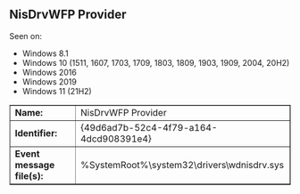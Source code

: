 ## NisDrvWFP Provider

Seen on:
* Windows 8.1
* Windows 10 (1511, 1607, 1703, 1709, 1803, 1809, 1903, 1909, 2004, 20H2)
* Windows 2016
* Windows 2019
* Windows 11 (21H2)

<table border="1" class="docutils">
  <tbody>
    <tr>
      <td><b>Name:</b></td>
      <td>NisDrvWFP Provider</td>
    </tr>
    <tr>
      <td><b>Identifier:</b></td>
      <td>{49d6ad7b-52c4-4f79-a164-4dcd908391e4}</td>
    </tr>
    <tr>
      <td><b>Event message file(s):</b></td>
      <td>%SystemRoot%\system32\drivers\wdnisdrv.sys</td>
    </tr>
  </tbody>
</table>

&nbsp;

